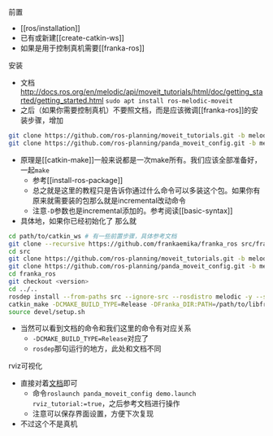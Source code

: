 前置
- [[ros/installation]]
- 已有或新建[[create-catkin-ws]]
- 如果是用于控制真机需要[[franka-ros]]

安装
- 文档
http://docs.ros.org/en/melodic/api/moveit_tutorials/html/doc/getting_started/getting_started.html
`sudo apt install ros-melodic-moveit`
- 之后（如果你需要控制真机）不要照文档，而是应该微调[[franka-ros]]的安装步骤，增加
```sh 
git clone https://github.com/ros-planning/moveit_tutorials.git -b melodic-devel
git clone https://github.com/ros-planning/panda_moveit_config.git -b melodic-devel
```
- 原理是[[catkin-make]]一般来说都是一次make所有。我们应该全部准备好，一起`make`
  - 参考[[install-ros-package]]
  - 总之就是这里的教程只是告诉你通过什么命令可以多装这个包。如果你有原来就需要装的包那么就是incremental改动命令
  - 注意`-D`参数也是incremental添加的。参考阅读[[basic-syntax]]
- 具体地，如果你已经初始化了
那么就
```sh
cd path/to/catkin_ws # 有一些前置步骤，具体参考文档
git clone --recursive https://github.com/frankaemika/franka_ros src/franka_ros
cd src
git clone https://github.com/ros-planning/moveit_tutorials.git -b melodic-devel
git clone https://github.com/ros-planning/panda_moveit_config.git -b melodic-devel
cd franka_ros
git checkout <version>
cd ../..
rosdep install --from-paths src --ignore-src --rosdistro melodic -y --skip-keys libfranka
catkin_make -DCMAKE_BUILD_TYPE=Release -DFranka_DIR:PATH=/path/to/libfranka/build
source devel/setup.sh
```
- 当然可以看到文档的命令和我们这里的命令有对应关系
  - `-DCMAKE_BUILD_TYPE=Release`对应了
  - `rosdep`那句运行的地方，此处和文档不同

rviz可视化
- 直接对着[文档](http://docs.ros.org/en/melodic/api/moveit_tutorials/html/doc/quickstart_in_rviz/quickstart_in_rviz_tutorial.html#getting-started)即可
  - 命令`roslaunch panda_moveit_config demo.launch rviz_tutorial:=true`，之后参考文档进行操作
  - 注意可以保存界面设置，方便下次复现
- 不过这个不是真机